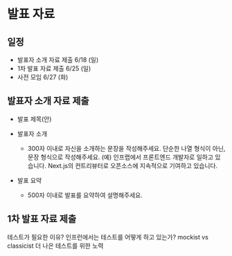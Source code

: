 # 발표 자료

## 일정
- 발표자 소개 자료 제출 6/18 (일)
- 1차 발표 자료 제출 6/25 (일)
- 사전 모임 6/27 (화)


## 발표자 소개 자료 제출

- 발표 제목(안)

- 발표자 소개
  - 300자 이내로 자신을 소개하는 문장을 작성해주세요. 단순한 나열 형식이 아닌, 문장 형식으로 작성해주세요. (예) 인프랩에서 프론트엔드 개발자로 일하고 있습니다. Next.js의 컨트리뷰터로 오픈소스에 지속적으로 기여하고 있습니다.

- 발표 요약
  - 500자 이내로 발표를 요약하여 설명해주세요.

    

## 1차 발표 자료 제출

테스트가 필요한 이유?
인프런에서는 테스트를 어떻게 하고 있는가?
mockist vs classicist
더 나은 테스트를 위한 노력
